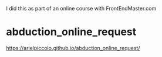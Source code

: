 I did this as part of an online course with FrontEndMaster.com

# abduction_online_request
 https://arielpiccolo.github.io/abduction_online_request/
